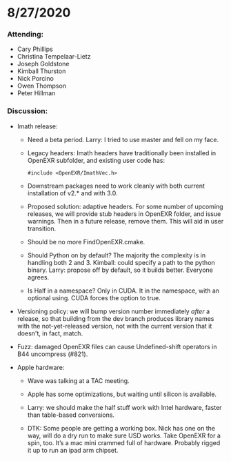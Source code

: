 # 8/27/2020

### Attending:

* Cary Phillips
* Christina Tempelaar-Lietz
* Joseph Goldstone
* Kimball Thurston
* Nick Porcino
* Owen Thompson
* Peter Hillman

### Discussion:

* Imath release:

  * Need a beta period. Larry: I tried to use master and fell on my
    face.

  * Legacy headers: Imath headers have traditionally been installed in
    OpenEXR subfolder, and existing user code has:

        #include <OpenEXR/ImathVec.h>

  * Downstream packages need to work cleanly with both current
    installation of v2.* and with 3.0.

  * Proposed solution: adaptive headers. For some number of upcoming
    releases, we will provide stub headers in OpenEXR folder, and
    issue warnings. Then in a future release, remove them. This will
    aid in user transition.
  
  * Should be no more FindOpenEXR.cmake.

  * Should Python on by default? The majority the complexity is in
    handling both 2 and 3.  Kimball: could specify a path to the
    python binary.  Larry: propose off by default, so it builds
    better. Everyone agrees.

  * Is Half in a namespace? Only in CUDA. It in the namespace, with an
    optional using. CUDA forces the option to true.

* Versioning policy: we will bump version number immediately *after* a
  release, so that building from the dev branch produces library names
  with the not-yet-released version, not with the current version that
  it doesn't, in fact, match.

* Fuzz: damaged OpenEXR files can cause Undefined-shift operators in
  B44 uncompress (#821).

* Apple hardware: 

  * Wave was talking at a TAC meeting.

  * Apple has some optimizations, but waiting until silicon is available.

  * Larry: we should make the half stuff work with Intel hardware,
    faster than table-based conversions.

  * DTK: Some people are getting a working box. Nick has one on the
    way, will do a dry run to make sure USD works. Take OpenEXR for a
    spin, too. It’s a mac mini crammed full of hardware.  Probably
    rigged it up to run an ipad arm chipset.


